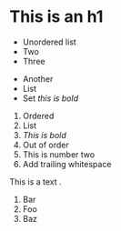# This is an h1

- Unordered list
- Two
- Three

* Another
* List
* Set _this is bold_

1. Ordered
2. List
3. _This is bold_
4. Out of order
5. This is number two
6. Add trailing whitespace  


This is a text  .  

1. Bar
3. Foo
2. Baz
